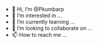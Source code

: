 - 👋 Hi, I’m @Pkumbarp
- 👀 I’m interested in ...
- 🌱 I’m currently learning ...
- 💞️ I’m looking to collaborate on ...
- 📫 How to reach me ...

<!---
Pkumbarp/Pkumbarp is a ✨ special ✨ repository because its `README.md` (this file) appears on your GitHub profile.
You can click the Preview link to take a look at your changes.
--->
